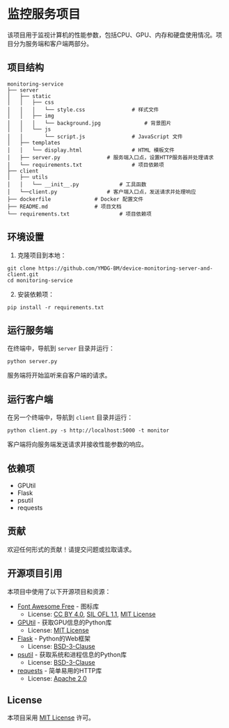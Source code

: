# 监控服务项目

该项目用于监视计算机的性能参数，包括CPU、GPU、内存和硬盘使用情况。项目分为服务端和客户端两部分。

## 项目结构

```
monitoring-service
├── server
│   ├── static
│   │   ├── css
│   │   │   └── style.css				# 样式文件
│   │   ├── img
│   │   │   └── background.jpg				# 背景图片
│   │   └── js
│   │       └── script.js				# JavaScript 文件
│   ├── templates
│   │   └── display.html				# HTML 模板文件
│   ├── server.py				# 服务端入口点，设置HTTP服务器并处理请求
│   └── requirements.txt				# 项目依赖项
├── client
│   ├── utils
│   │   └── __init__.py				# 工具函数
│   └──client.py				# 客户端入口点，发送请求并处理响应
├── dockerfile				# Docker 配置文件
├── README.md				# 项目文档
└── requirements.txt				# 项目依赖项
```

## 环境设置

1. 克隆项目到本地：
```
git clone https://github.com/YMDG-BM/device-monitoring-server-and-client.git
cd monitoring-service
```

2. 安装依赖项：
```
pip install -r requirements.txt
```

## 运行服务端

在终端中，导航到 `server` 目录并运行：
```
python server.py
```

服务端将开始监听来自客户端的请求。

## 运行客户端

在另一个终端中，导航到 `client` 目录并运行：
```
python client.py -s http://localhost:5000 -t monitor
```

客户端将向服务端发送请求并接收性能参数的响应。

## 依赖项

- GPUtil
- Flask
- psutil
- requests

## 贡献

欢迎任何形式的贡献！请提交问题或拉取请求。

## 开源项目引用

本项目中使用了以下开源项目和资源：

- [Font Awesome Free](https://fontawesome.com) - 图标库
  - License: [CC BY 4.0](https://creativecommons.org/licenses/by/4.0/), [SIL OFL 1.1](https://scripts.sil.org/OFL), [MIT License](https://opensource.org/licenses/MIT)
- [GPUtil](https://github.com/anderskm/gputil) - 获取GPU信息的Python库
  - License: [MIT License](https://opensource.org/licenses/MIT)
- [Flask](https://flask.palletsprojects.com/) - Python的Web框架
  - License: [BSD-3-Clause](https://opensource.org/licenses/BSD-3-Clause)
- [psutil](https://github.com/giampaolo/psutil) - 获取系统和进程信息的Python库
  - License: [BSD-3-Clause](https://opensource.org/licenses/BSD-3-Clause)
- [requests](https://github.com/psf/requests) - 简单易用的HTTP库
  - License: [Apache 2.0](https://opensource.org/licenses/Apache-2.0)

## License

本项目采用 [MIT License](https://opensource.org/licenses/MIT) 许可。
